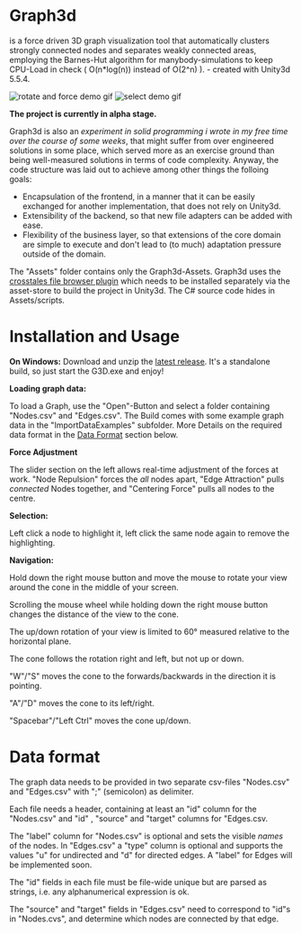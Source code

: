 # Graph3d
is a force driven 3D graph visualization tool that automatically clusters strongly connected nodes and separates weakly connected areas, employing the Barnes-Hut algorithm for manybody-simulations to keep CPU-Load in check ( O(n\*log(n)) instead of O(2^n) ). - created with Unity3d 5.5.4.

![rotate and force demo gif](https://github.com/JanMMeyer/G3DDemos/blob/master/g3ddemorotatesmall.gif)
![select demo gif](https://github.com/JanMMeyer/G3DDemos/blob/master/g3ddemoselectsmall.gif)


<b>The project is currently in alpha stage.</b>

Graph3d is also an *experiment in solid programming i wrote in my free time over the course of some weeks*, that might suffer from over engineered solutions in some place, which served more as an exercise ground than being well-measured solutions in terms of code complexity. Anyway, the code structure was laid out to achieve among other things the folloing goals:
 * Encapsulation of the frontend, in a manner that it can be easily exchanged for another implementation, that does not rely on Unity3d.
 * Extensibility of the backend, so that new file adapters can be added with ease.
 * Flexibility of the business layer, so that extensions of the core domain are simple to execute and don't lead to (to much) adaptation pressure outside of the domain. 

The "Assets" folder contains only the Graph3d-Assets. Graph3d uses the [crosstales file browser plugin](https://goo.gl/GCmzrU) which needs to be installed separately via the asset-store to build the project in Unity3d. The C# source code hides in Assets/scripts.

# Installation and Usage

<b>On Windows:</b>
Download and unzip the [latest release](https://github.com/JanMMeyer/Graph3d/releases/latest). It's a standalone build, so just start the G3D.exe and enjoy!

<b>Loading graph data:</b>

To load a Graph, use the "Open"-Button and select a folder containing "Nodes.csv" and "Edges.csv".
The Build comes with some example graph data in the "ImportDataExamples" subfolder. More Details on the required data format in the [Data Format](#data-format) section below.

<b>Force Adjustment</b>

The slider section on the left allows real-time adjustment of the forces at work. "Node Repulsion" forces the *all* nodes apart, "Edge Attraction" pulls *connected* Nodes together, and "Centering Force" pulls all nodes to the centre.

<b>Selection:</b>

Left click a node to highlight it, left click the same node again to remove the highlighting.
 
<b>Navigation:</b>

Hold down the right mouse button and move the mouse to rotate your view around the cone in the middle of your screen.

Scrolling the mouse wheel while holding down the right mouse button changes the distance of the view to the cone.

The up/down rotation of your view is limited to 60° measured relative to the horizontal plane.

The cone follows the rotation right and left, but not up or down.

"W"/"S" moves the cone to the forwards/backwards in the direction it is pointing.

"A"/"D" moves the cone to its left/right.

"Spacebar"/"Left Ctrl" moves the cone up/down.

# Data format

The graph data needs to be provided in two separate csv-files "Nodes.csv" and "Edges.csv" with ";" (semicolon) as delimiter. 

Each file needs a header, containing at least an "id" column for the "Nodes.csv" and "id" , "source" and "target" columns for "Edges.csv. 

The "label" column for "Nodes.csv" is optional and sets the visible *names* of the nodes. In "Edges.csv" a "type" column is optional and supports the values "u" for undirected and "d" for directed edges. A "label" for Edges will be implemented soon.

The "id" fields in each file must be file-wide unique but are parsed as strings, i.e. any alphanumerical expression is ok.

The "source" and "target" fields in "Edges.csv" need to correspond to "id"s in "Nodes.cvs", and determine which nodes are connected by that edge.

